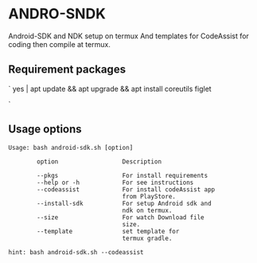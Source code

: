 # ANDRO-SNDK
Android-SDK and NDK setup on termux And templates for CodeAssist for coding then compile at termux.

## Requirement packages

`
yes | apt update && apt upgrade && apt install coreutils figlet

`

## Usage options
```
Usage: bash android-sdk.sh [option]

        option                  Description

        --pkgs                  For install requirements
        --help or -h            For see instructions
        --codeassist            For install codeAssist app
                                from PlayStore.
        --install-sdk           For setup Android sdk and
                                ndk on termux.
        --size                  For watch Download file
                                size.
        --template              set template for
                                termux gradle.

hint: bash android-sdk.sh --codeassist
```
